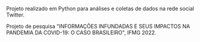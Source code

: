 Projeto realizado em  Python para análises e coletas de dados na rede social Twitter.

Projeto de pesquisa "INFORMAÇÕES INFUNDADAS E SEUS IMPACTOS NA PANDEMIA DA COVID-19: O CASO BRASILEIRO", IFMG 2022.
